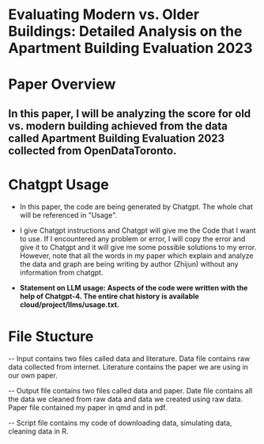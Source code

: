 # Evaluating Modern vs. Older Buildings: Detailed Analysis on the Apartment Building Evaluation 2023

# Paper Overview

## In this paper, I will be analyzing the score for old vs. modern building achieved from the data called Apartment Building Evaluation 2023 collected from OpenDataToronto. 

# Chatgpt Usage

- In this paper, the code are being generated by Chatgpt. The whole chat will be referenced in "Usage". 

- I give Chatgpt instructions and Chatgpt will give me the Code that I want to use. If I encountered any problem or error, I will copy the error and give it to Chatgpt and it will give me some possible solutions to my error. However, note that all the words in my paper which explain and analyze the data and graph are being writing by author (Zhijun) without any information from chatgpt. 

- **Statement on LLM usage: Aspects of the code were written with the help of Chatgpt-4. The entire chat history is available cloud/project/llms/usage.txt.**

# File Stucture

-- Input contains two files called data and literature. Data file contains raw data collected from internet. Literature contains the paper we are using in our own paper.

-- Output file contains two files called data and paper. Date file contains all the data we cleaned from raw data and data we created using raw data. Paper file contained my paper in qmd and in pdf. 

-- Script file contains my code of downloading data, simulating data, cleaning data in R. 